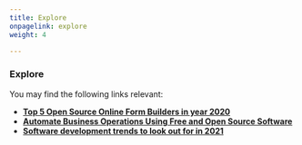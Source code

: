 ```yaml
---
title: Explore
onpagelink: explore
weight: 4

---
```


### **Explore**

You may find the following links relevant:

- **[Top 5 Open Source Online Form Builders in year 2020](https://blog.containerize.com/2020/10/08/top-5-open-source-online-form-builders-in-year-2020/)**
- **[Automate Business Operations Using Free and Open Source Software](https://blog.containerize.com/2020/08/27/automate-business-operations-using-open-source-software/)**
- **[Software development trends to look out for in 2021](https://blog.containerize.com/2021/04/09/software-development-trends-to-look-out-for-in-2021/)**
 

